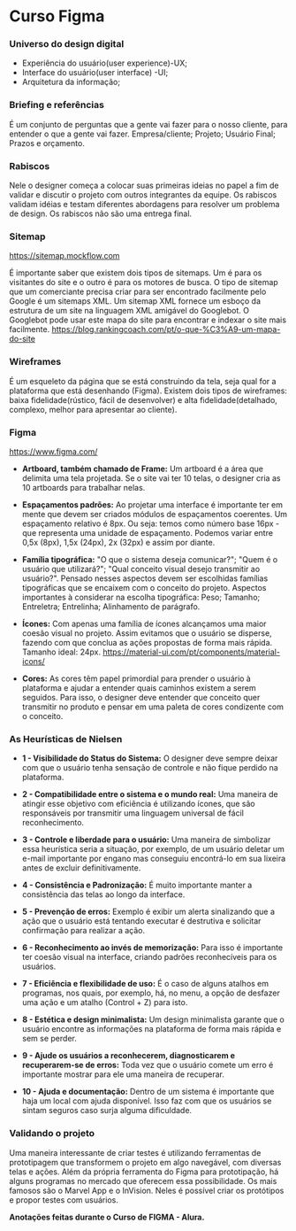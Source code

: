  # Curso Figma
  
 ### Universo do design digital
* Experiência do usuário(user experience)-UX;
* Interface do usuário(user interface) -UI;
* Arquitetura da informação;

###  Briefing e referências
É um conjunto de perguntas que a gente vai fazer para o nosso cliente, para entender o que a gente vai fazer. Empresa/cliente; Projeto; Usuário Final; Prazos e orçamento.

### Rabiscos
Nele o designer começa a colocar suas primeiras ideias no papel a fim de validar e discutir o projeto com outros integrantes da equipe. Os rabiscos validam idéias e testam diferentes abordagens para resolver um problema de design. Os rabiscos não são uma entrega final.

### Sitemap
https://sitemap.mockflow.com

É importante saber que existem dois tipos de sitemaps. Um é para os visitantes do site e o outro é para os motores de busca. O tipo de sitemap que um comerciante precisa criar para ser encontrado facilmente pelo Google é um sitemaps XML. Um sitemap XML fornece um esboço da estrutura de um site na linguagem XML amigável do Googlebot. O Googlebot pode usar este mapa do site para encontrar e indexar o site mais facilmente. https://blog.rankingcoach.com/pt/o-que-%C3%A9-um-mapa-do-site

### Wireframes
É um esqueleto da página que se está construindo da tela, seja qual for a plataforma que está desenhando (Figma). Existem dois tipos de wireframes: baixa fidelidade(rústico, fácil de desenvolver) e alta fidelidade(detalhado, complexo, melhor para apresentar ao cliente).

### Figma 
https://www.figma.com/

* **Artboard, também chamado de Frame:**  Um artboard é a área que delimita uma tela projetada. Se o site vai ter 10 telas, o designer cria as 10 artboards para trabalhar nelas.

* **Espaçamentos padrões:** Ao projetar uma interface é importante ter em mente que devem ser criados módulos de espaçamentos coerentes. Um espaçamento relativo é 8px. Ou seja: temos como número base 16px - que representa uma unidade de espaçamento. Podemos variar entre 0,5x (8px), 1,5x (24px), 2x (32px) e assim por diante.

* **Família tipográfica:** "O que o sistema deseja comunicar?"; "Quem é o usuário que utilizará?"; "Qual conceito visual desejo transmitir ao usuário?". Pensado nesses aspectos devem ser escolhidas famílias tipográficas que se encaixem com o conceito do projeto. Aspectos importantes à considerar na escolha tipográfica: Peso; Tamanho; Entreletra; Entrelinha; Alinhamento de parágrafo.

* **Ícones:** Com apenas uma família de ícones alcançamos uma maior coesão visual no projeto. Assim evitamos que o usuário se disperse, fazendo com que conclua as ações propostas de forma mais rápida. Tamanho ideal: 24px. 
https://material-ui.com/pt/components/material-icons/

* **Cores:** As cores têm papel primordial para prender o usuário à plataforma e ajudar a entender quais caminhos existem a serem seguidos. Para isso, o designer deve entender que conceito quer transmitir no produto e pensar em uma paleta de cores condizente com o conceito.

### As Heurísticas de Nielsen

* **1 - Visibilidade do Status do Sistema:** O designer deve sempre deixar com que o usuário tenha sensação de controle e não fique perdido na plataforma.

* **2 - Compatibilidade entre o sistema e o mundo real:** Uma maneira de atingir esse objetivo com eficiência é utilizando ícones, que são responsáveis por transmitir uma linguagem universal de fácil reconhecimento.

* **3 - Controle e liberdade para o usuário:** Uma maneira de simbolizar essa heurística seria a situação, por exemplo, de um usuário deletar um e-mail importante por engano mas conseguiu encontrá-lo em sua lixeira antes de excluir definitivamente.

* **4 - Consistência e Padronização:** É muito importante manter a consistência das telas ao longo da interface. 

* **5 - Prevenção de erros:** Exemplo é exibir um alerta sinalizando que a ação que o usuário está tentando executar é destrutiva e solicitar confirmação para realizar a ação.

* **6 - Reconhecimento ao invés de memorização:** Para isso é importante ter coesão visual na interface, criando padrões reconhecíveis para os usuários.

* **7 - Eficiência e flexibilidade de uso:** É o caso de alguns atalhos em programas, nos quais, por exemplo, há, no menu, a opção de desfazer uma ação e um atalho (Control + Z) para isto.

* **8 - Estética e design minimalista:** Um design minimalista garante que o usuário encontre as informações na plataforma de forma mais rápida e sem se perder. 

* **9 - Ajude os usuários a reconhecerem, diagnosticarem e recuperarem-se de erros:** Toda vez que o usuário comete um erro é importante mostrar para ele uma maneira de recuperar. 

* **10 - Ajuda e documentação:** Dentro de um sistema é importante que haja um local com ajuda disponível. Isso faz com que os usuários se sintam seguros caso surja alguma dificuldade.

### Validando o projeto

Uma maneira interessante de criar testes é utilizando ferramentas de prototipagem que transformem o projeto em algo navegável, com diversas telas e ações. Além da própria ferramenta do Figma para prototipação, há alguns programas no mercado que oferecem essa possibilidade. Os mais famosos são o Marvel App e o InVision. Neles é possível criar os protótipos e propor testes com usuários.


**Anotações feitas durante o Curso de FIGMA - Alura.**